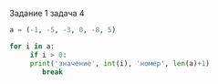 Задание 1 задача 4
```python
a = (-1, -5, -3, 0, -8, 5)

for i in a:
     if i > 0:
     print('значение', int(i), 'номер', len(a)+1)
        break
